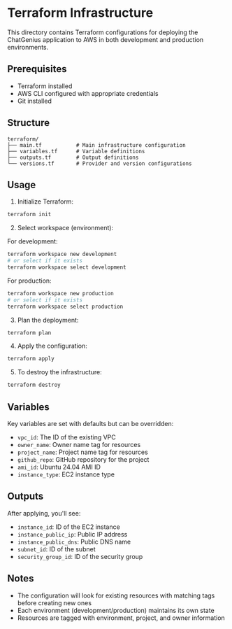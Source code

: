 # Terraform Infrastructure

This directory contains Terraform configurations for deploying the ChatGenius application to AWS in both development and production environments.

## Prerequisites

- Terraform installed
- AWS CLI configured with appropriate credentials
- Git installed

## Structure

```
terraform/
├── main.tf           # Main infrastructure configuration
├── variables.tf      # Variable definitions
├── outputs.tf        # Output definitions
└── versions.tf       # Provider and version configurations
```

## Usage

1. Initialize Terraform:

```bash
terraform init
```

2. Select workspace (environment):

For development:

```bash
terraform workspace new development
# or select if it exists
terraform workspace select development
```

For production:

```bash
terraform workspace new production
# or select if it exists
terraform workspace select production
```

3. Plan the deployment:

```bash
terraform plan
```

4. Apply the configuration:

```bash
terraform apply
```

5. To destroy the infrastructure:

```bash
terraform destroy
```

## Variables

Key variables are set with defaults but can be overridden:

- `vpc_id`: The ID of the existing VPC
- `owner_name`: Owner name tag for resources
- `project_name`: Project name tag for resources
- `github_repo`: GitHub repository for the project
- `ami_id`: Ubuntu 24.04 AMI ID
- `instance_type`: EC2 instance type

## Outputs

After applying, you'll see:

- `instance_id`: ID of the EC2 instance
- `instance_public_ip`: Public IP address
- `instance_public_dns`: Public DNS name
- `subnet_id`: ID of the subnet
- `security_group_id`: ID of the security group

## Notes

- The configuration will look for existing resources with matching tags before creating new ones
- Each environment (development/production) maintains its own state
- Resources are tagged with environment, project, and owner information
